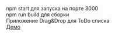 npm start для запуска на порте 3000  
npm run build для сборки  
Приложение Drag&Drop для ToDo списка  
[Демо](https://drag-drop-list.vercel.app/)